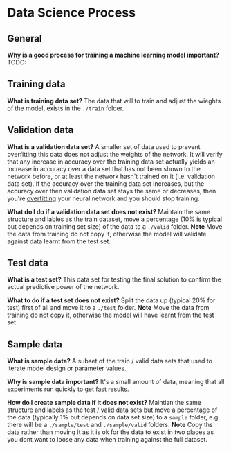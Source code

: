 # Data Science Process

## General

**Why is a good process for training a machine learning model important?** TODO:

## Training data

**What is training data set?**
The data that will to train and adjust the wieghts of the model, exists in the `./train` folder.

## Validation data

**What is a validation data set?**
A smaller set of data used to prevent overfitting this data does not adjust the weights of the network. It will verify that any increase in accuracy over the training data set actually yields an increase in accuracy over a data set that has not been shown to the network before, or at least the network hasn't trained on it (i.e. validation data set). If the accuracy over the training data set increases, but the accuracy over then validation data set stays the same or decreases, then you're [overfitting](overfitting.md) your neural network and you should stop training.

**What do I do if a validation data set does not exist?**
Maintain the same structure and lables as the train dataset, move a percentage (10% is typical but depends on training set size) of the data to a `./valid` folder. **Note** Move the data from training do not copy it, otherwise the model will validate against data learnt from the test set.

## Test data

**What is a test set?**
This data set for testing the final solution to confirm the actual predictive power of the network.

**What to do if a test set does not exist?**
Split the data up (typical 20% for test) first of all and move it to a `./test` folder. **Note** Move the data from training do not copy it, otherwise the model will have learnt from the test set.

## Sample data

**What is sample data?**
A subset of the train / valid data sets that used to iterate model design or parameter values.

**Why is sample data important?**
It's a small amount of data, meaning that all experiments run quickly to get fast results.

**How do I create sample data if it does not exist?**
Maintian the same structure and labels as the test / valid data sets but move a percentage of the data (typically 1% but depends on data set size) to a `sample` folder, e.g. there will be a `./sample/test` and `./sample/valid` folders.  **Note** Copy ths data rather than moving it as it is ok for the data to exist in two places as you dont want to loose any data when training against the full dataset.
